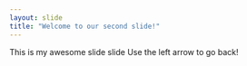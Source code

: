 ```yaml
---
layout: slide
title: "Welcome to our second slide!"
---
```

This is my awesome slide slide
Use the left arrow to go back!
